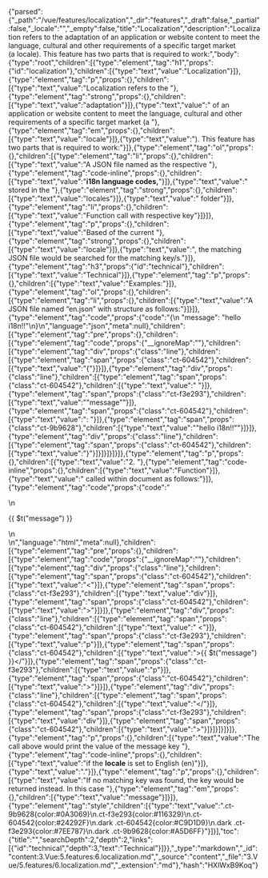 {"parsed":{"_path":"/vue/features/localization","_dir":"features","_draft":false,"_partial":false,"_locale":"","_empty":false,"title":"Localization","description":"Localization refers to the adaptation of an application or website content to meet the language, cultural and other requirements of a specific target market (a locale). This feature has two parts that is required to work:","body":{"type":"root","children":[{"type":"element","tag":"h1","props":{"id":"localization"},"children":[{"type":"text","value":"Localization"}]},{"type":"element","tag":"p","props":{},"children":[{"type":"text","value":"Localization refers to the "},{"type":"element","tag":"strong","props":{},"children":[{"type":"text","value":"adaptation"}]},{"type":"text","value":" of an application or website content to meet the language, cultural and other requirements of a specific target market (a "},{"type":"element","tag":"em","props":{},"children":[{"type":"text","value":"locale"}]},{"type":"text","value":"). This feature has two parts that is required to work:"}]},{"type":"element","tag":"ol","props":{},"children":[{"type":"element","tag":"li","props":{},"children":[{"type":"text","value":"A JSON file named as the respective "},{"type":"element","tag":"code-inline","props":{},"children":[{"type":"text","value":"**i18n language codes,**"}]},{"type":"text","value":" stored in the "},{"type":"element","tag":"strong","props":{},"children":[{"type":"text","value":"locales"}]},{"type":"text","value":" folder"}]},{"type":"element","tag":"li","props":{},"children":[{"type":"text","value":"Function call with respective key"}]}]},{"type":"element","tag":"p","props":{},"children":[{"type":"text","value":"Based of the current "},{"type":"element","tag":"strong","props":{},"children":[{"type":"text","value":"locale"}]},{"type":"text","value":", the matching JSON file would be searched for the matching key/s."}]},{"type":"element","tag":"h3","props":{"id":"technical"},"children":[{"type":"text","value":"Technical"}]},{"type":"element","tag":"p","props":{},"children":[{"type":"text","value":"Examples:"}]},{"type":"element","tag":"ol","props":{},"children":[{"type":"element","tag":"li","props":{},"children":[{"type":"text","value":"A JSON file named “en.json” with structure as follows:"}]}]},{"type":"element","tag":"code","props":{"code":"{\n  \"message\": \"hello i18n!!\"\n}\n","language":"json","meta":null},"children":[{"type":"element","tag":"pre","props":{},"children":[{"type":"element","tag":"code","props":{"__ignoreMap":""},"children":[{"type":"element","tag":"div","props":{"class":"line"},"children":[{"type":"element","tag":"span","props":{"class":"ct-604542"},"children":[{"type":"text","value":"{"}]}]},{"type":"element","tag":"div","props":{"class":"line"},"children":[{"type":"element","tag":"span","props":{"class":"ct-604542"},"children":[{"type":"text","value":"  "}]},{"type":"element","tag":"span","props":{"class":"ct-f3e293"},"children":[{"type":"text","value":"\"message\""}]},{"type":"element","tag":"span","props":{"class":"ct-604542"},"children":[{"type":"text","value":": "}]},{"type":"element","tag":"span","props":{"class":"ct-9b9628"},"children":[{"type":"text","value":"\"hello i18n!!\""}]}]},{"type":"element","tag":"div","props":{"class":"line"},"children":[{"type":"element","tag":"span","props":{"class":"ct-604542"},"children":[{"type":"text","value":"}"}]}]}]}]}]},{"type":"element","tag":"p","props":{},"children":[{"type":"text","value":"2. "},{"type":"element","tag":"code-inline","props":{},"children":[{"type":"text","value":"Function"}]},{"type":"text","value":" called within document as follows:"}]},{"type":"element","tag":"code","props":{"code":"<div>\n  <p>{{ $t(\"message\") }}</p>\n</div>\n","language":"html","meta":null},"children":[{"type":"element","tag":"pre","props":{},"children":[{"type":"element","tag":"code","props":{"__ignoreMap":""},"children":[{"type":"element","tag":"div","props":{"class":"line"},"children":[{"type":"element","tag":"span","props":{"class":"ct-604542"},"children":[{"type":"text","value":"<"}]},{"type":"element","tag":"span","props":{"class":"ct-f3e293"},"children":[{"type":"text","value":"div"}]},{"type":"element","tag":"span","props":{"class":"ct-604542"},"children":[{"type":"text","value":">"}]}]},{"type":"element","tag":"div","props":{"class":"line"},"children":[{"type":"element","tag":"span","props":{"class":"ct-604542"},"children":[{"type":"text","value":"  <"}]},{"type":"element","tag":"span","props":{"class":"ct-f3e293"},"children":[{"type":"text","value":"p"}]},{"type":"element","tag":"span","props":{"class":"ct-604542"},"children":[{"type":"text","value":">{{ $t(\"message\") }}</"}]},{"type":"element","tag":"span","props":{"class":"ct-f3e293"},"children":[{"type":"text","value":"p"}]},{"type":"element","tag":"span","props":{"class":"ct-604542"},"children":[{"type":"text","value":">"}]}]},{"type":"element","tag":"div","props":{"class":"line"},"children":[{"type":"element","tag":"span","props":{"class":"ct-604542"},"children":[{"type":"text","value":"</"}]},{"type":"element","tag":"span","props":{"class":"ct-f3e293"},"children":[{"type":"text","value":"div"}]},{"type":"element","tag":"span","props":{"class":"ct-604542"},"children":[{"type":"text","value":">"}]}]}]}]}]},{"type":"element","tag":"p","props":{},"children":[{"type":"text","value":"The call above would print the value of the message key "},{"type":"element","tag":"code-inline","props":{},"children":[{"type":"text","value":"if the **locale** is set to English (en)"}]},{"type":"text","value":"."}]},{"type":"element","tag":"p","props":{},"children":[{"type":"text","value":"If no matching key was found, the key would be returned instead. In this case "},{"type":"element","tag":"em","props":{},"children":[{"type":"text","value":"message"}]}]},{"type":"element","tag":"style","children":[{"type":"text","value":".ct-9b9628{color:#0A3069}\n.ct-f3e293{color:#116329}\n.ct-604542{color:#24292F}\n.dark .ct-604542{color:#C9D1D9}\n.dark .ct-f3e293{color:#7EE787}\n.dark .ct-9b9628{color:#A5D6FF}"}]}],"toc":{"title":"","searchDepth":2,"depth":2,"links":[{"id":"technical","depth":3,"text":"Technical"}]}},"_type":"markdown","_id":"content:3.Vue:5.features:6.localization.md","_source":"content","_file":"3.Vue/5.features/6.localization.md","_extension":"md"},"hash":"HXlWxB9Koq"}